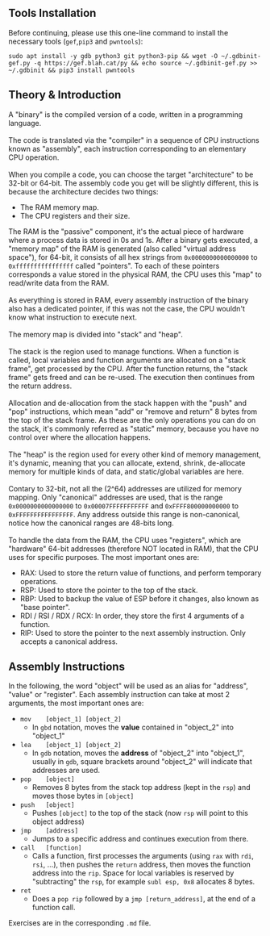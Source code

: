 ## Tools Installation
Before continuing, please use this one-line command to install the necessary tools (`gef`,`pip3` and `pwntools`):
```
sudo apt install -y gdb python3 git python3-pip && wget -O ~/.gdbinit-gef.py -q https://gef.blah.cat/py && echo source ~/.gdbinit-gef.py >> ~/.gdbinit && pip3 install pwntools
```

## Theory & Introduction

A "binary" is the compiled version of a code, written in a programming language.\
\
The code is translated via the "compiler" in a sequence of CPU instructions known as "assembly", each instruction corresponding to an elementary CPU operation.\
\
When you compile a code, you can choose the target "architecture" to be 32-bit or 64-bit. The assembly code you get will be slightly different, this is because the architecture decides two things:
- The RAM memory map.
- The CPU registers and their size.

The RAM is the "passive" component, it's the actual piece of hardware where a process data is stored in 0s and 1s. After a binary gets executed, a "memory map" of the RAM is generated (also called "virtual address space"), for 64-bit, it consists of all hex strings from `0x0000000000000000` to `0xffffffffffffffff` called "pointers". To each of these pointers corresponds a value stored in the physical RAM, the CPU uses this "map" to read/write data from the RAM.\
\
As everything is stored in RAM, every assembly instruction of the binary also has a dedicated pointer, if this was not the case, the CPU wouldn't know what instruction to execute next.\
\
The memory map is divided into "stack" and "heap".\
\
The stack is the region used to manage functions. When a function is called, local variables and function arguments are allocated on a "stack frame", get processed by the CPU. After the function returns, the "stack frame" gets freed and can be re-used. The execution then continues from the return address.\
\
Allocation and de-allocation from the stack happen with the "push" and "pop" instructions, which mean "add" or "remove and return" 8 bytes from the top of the stack frame. As these are the only operations you can do on the stack, it's commonly referred as "static" memory, because you have no control over where the allocation happens.\
\
The "heap" is the region used for every other kind of memory management, it's dynamic, meaning that you can allocate, extend, shrink, de-allocate memory for multiple kinds of data, and static/global variables are here.\
\
Contary to 32-bit, not all the (2^64) addresses are utilized for memory mapping. Only "canonical" addresses are used, that is the range `0x0000000000000000` to `0x00007FFFFFFFFFFF` and `0xFFFF800000000000` to `0xFFFFFFFFFFFFFFFF`. Any address outside this range is non-canonical, notice how the canonical ranges are 48-bits long.\
\
To handle the data from the RAM, the CPU uses "registers", which are "hardware" 64-bit addresses (therefore NOT located in RAM), that the CPU uses for specific purposes. The most important ones are:
- RAX: Used to store the return value of functions, and perform temporary operations.
- RSP: Used to store the pointer to the top of the stack.
- RBP: Used to backup the value of ESP before it changes, also known as "base pointer".
- RDI / RSI / RDX / RCX: In order, they store the first 4 arguments of a function.
- RIP: Used to store the pointer to the next assembly instruction. Only accepts a canonical address.

## Assembly Instructions

In the following, the word "object" will be used as an alias for "address", "value" or "register". Each assembly instruction can take at most 2 arguments, the most important ones are:
- `mov    [object_1] [object_2]`
  - In `gbd` notation, moves the **value** contained in "object_2" into "object_1"
- `lea    [object_1] [object_2]`
  - In `gdb` notation, moves the **address** of "object_2" into "object_1", usually in `gdb`, square brackets around "object_2" will indicate that addresses are used.
- `pop    [object]`
  - Removes 8 bytes from the stack top address (kept in the `rsp`) and moves those bytes in `[object]`
- `push   [object]`
  - Pushes `[object]` to the top of the stack (now `rsp` will point to this object address)
- `jmp    [address]`
  - Jumps to a specific address and continues execution from there.
- `call   [function]`
  - Calls a function, first processes the arguments (using `rax` with `rdi`, `rsi`, ...), then pushes the `return` address, then moves the function address into the `rip`. Space for local variables is reserved by "subtracting" the `rsp`, for example `subl esp, 0x8` allocates 8 bytes.
- `ret`    
  - Does a `pop rip` followed by a `jmp [return_address]`, at the end of a function call.

Exercises are in the corresponding `.md` file.
